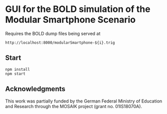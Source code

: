 # GUI for the BOLD simulation of the Modular Smartphone Scenario

Requires the BOLD dump files being served at
```
http://localhost:8000/modularSmartphone-${i}.trig
```

## Start
```
npm install
npm start
```

## Acknowledgments

This work was partially funded by the German Federal Ministry of Education and Research through the MOSAIK project (grant no. 01IS18070A).
